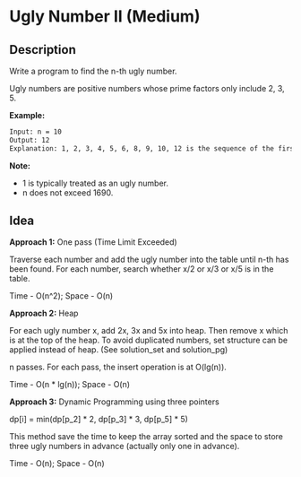# Ugly Number II (Medium)

## Description

Write a program to find the n-th ugly number.

Ugly numbers are positive numbers whose prime factors only include 2, 3, 5.

**Example:**

```html
Input: n = 10
Output: 12
Explanation: 1, 2, 3, 4, 5, 6, 8, 9, 10, 12 is the sequence of the first 10 ugly numbers.
```

**Note:**

- 1 is typically treated as an ugly number.
- n does not exceed 1690.

## Idea

**Approach 1:** One pass (Time Limit Exceeded)

Traverse each number and add the ugly number into the table until n-th has been found. For each number, search whether x/2 or x/3 or x/5 is in the table.

Time - O(n^2); Space - O(n)

**Approach 2:** Heap

For each ugly number x, add 2x, 3x and 5x into heap. Then remove x which is at the top of the heap. To avoid duplicated numbers, set structure can be applied instead of heap. (See solution_set and solution_pg)

n passes. For each pass, the insert operation is at O(lg(n)).

Time - O(n * lg(n)); Space - O(n)

**Approach 3:** Dynamic Programming using three pointers

dp[i] = min(dp[p_2] * 2, dp[p_3] * 3, dp[p_5] * 5)

This method save the time to keep the array sorted and the space to store three ugly numbers in advance (actually only one in advance).

Time - O(n); Space - O(n)
